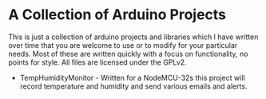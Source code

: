 # A Collection of Arduino Projects

This is just a collection of arduino projects and libraries which I
have written over time that you are welcome to use or to modify for
your particular needs. Most of these are written quickly with a focus
on functionality, no points for style. All files are licensed under
the GPLv2.

* TempHumidityMonitor - Written for a NodeMCU-32s this project will
  record temperature and humidity and send various emails and alerts.
